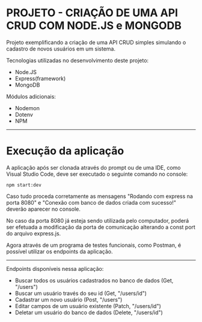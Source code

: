 # PROJETO - CRIAÇÃO DE UMA API CRUD COM NODE.JS e MONGODB

Projeto exemplificando a criação de uma API CRUD simples simulando o cadastro de novos usuários em um sistema.

Tecnologias utilizadas no desenvolvimento deste projeto:

* Node.JS
* Express(framework)
* MongoDB

Módulos adicionais:

* Nodemon
* Dotenv
* NPM

---

# Execução da aplicação

A aplicação após ser clonada através do prompt ou de uma IDE, como Visual Studio Code, deve ser executado o seguinte comando no console:

`npm start:dev`

Caso tudo proceda corretamente as mensagens "Rodando com express na porta 8080" e "Conexão com banco de dados criada com sucesso!" deverão aparecer no console.

No caso da porta 8080 já esteja sendo utilizada pelo computador, poderá ser efetuada a modificação da porta de comunicação alterando a const port do arquivo express.js.

Agora através de um programa de testes funcionais, como Postman, é possível utilizar os endpoints da aplicação.

---

Endpoints disponíveis nessa aplicação:

* Buscar todos os usuários cadastrados no banco de dados (Get, "/users")
* Buscar um usuário través do seu id (Get, "/users/id")
* Cadastrar um novo usuário (Post, "/users")
* Editar campos de um usuário existente (Patch, "/users/id")
* Deletar um usuário do banco de dados (Delete, "/users/id")
